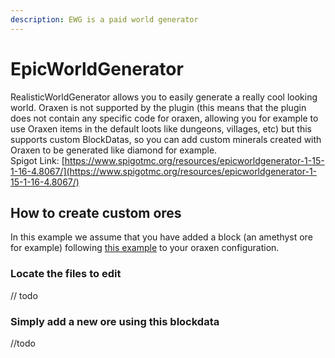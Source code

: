 ```yaml
---
description: EWG is a paid world generator
---
```


# EpicWorldGenerator

RealisticWorldGenerator allows you to easily generate a really cool looking world. Oraxen is not supported by the plugin \(this means that the plugin does not contain any specific code for oraxen, allowing you for example to use Oraxen items in the default loots like dungeons, villages, etc\) but this supports custom BlockDatas, so you can add custom minerals created with Oraxen to be generated like diamond for example.  
Spigot Link: [https://www.spigotmc.org/resources/epicworldgenerator-1-15-1-16-4.8067/](https://www.spigotmc.org/resources/epicworldgenerator-1-15-1-16-4.8067/)

## How to create custom ores

In this example we assume that you have added a block \(an amethyst ore for example\) following [this example](../../configuration/block-mechanic.md#ores) to your oraxen configuration.

### Locate the files to edit

// todo

### Simply add a new ore using this blockdata

//todo

